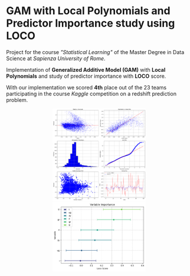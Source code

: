 # GAM with Local Polynomials and Predictor Importance study using LOCO

Project for the course *"Statistical Learning"* of the Master Degree in Data Science at *Sapienza University of Rome*.

Implementation of **Generalized Additive Model (GAM)** with **Local Polynomials** and study of predictor importance with **LOCO** score. 

With our implementation we scored **4th** place out of the 23 teams participating in the course *Kaggle* competition on a redshift prediction problem.

<div align="center">
    <img src="https://github.com/bergio13/gam_local_poly/blob/main/output/diagnostic_plot.png" style="width: 50%;" alt="Diagnostic Plot" />
</div>


<div align="center">
    <img src="https://github.com/bergio13/gam_local_poly/blob/main/output/variable_importance.png" style="width: 50%;" alt="LOCO scores" />
</div>
